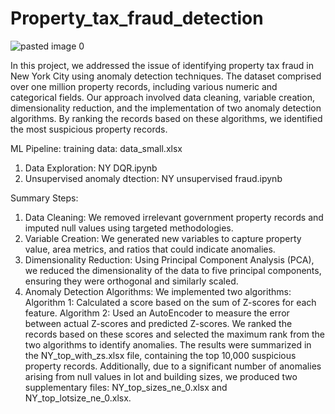 # Property_tax_fraud_detection
![pasted image 0](https://github.com/user-attachments/assets/bfc1d2d1-301d-4e5d-9395-9aac3ab667ce) 

In this project, we addressed the issue of identifying property tax fraud in New York City using anomaly detection techniques. The dataset comprised over one million property records, including various numeric and categorical fields. Our approach involved data cleaning, variable creation, dimensionality reduction, and the implementation of two anomaly detection algorithms. By ranking the records based on these algorithms, we identified the most suspicious property records.

ML Pipeline:
training data: data_small.xlsx
1. Data Exploration: NY DQR.ipynb
2. Unsupervised anomaly dtection: NY unsupervised fraud.ipynb

Summary Steps:
1. Data Cleaning: We removed irrelevant government property records and imputed null values using targeted methodologies.
2. Variable Creation: We generated new variables to capture property value, area metrics, and ratios that could indicate anomalies.
3. Dimensionality Reduction: Using Principal Component Analysis (PCA), we reduced the dimensionality of the data to five principal components, ensuring they were orthogonal and similarly scaled.
4. Anomaly Detection Algorithms: We implemented two algorithms:
Algorithm 1: Calculated a score based on the sum of Z-scores for each feature.
Algorithm 2: Used an AutoEncoder to measure the error between actual Z-scores and predicted Z-scores.
We ranked the records based on these scores and selected the maximum rank from the two algorithms to identify anomalies.
The results were summarized in the NY_top_with_zs.xlsx file, containing the top 10,000 suspicious property records. Additionally, due to a significant number of anomalies arising from null values in lot and building sizes, we produced two supplementary files: NY_top_sizes_ne_0.xlsx and NY_top_lotsize_ne_0.xlsx.
   

